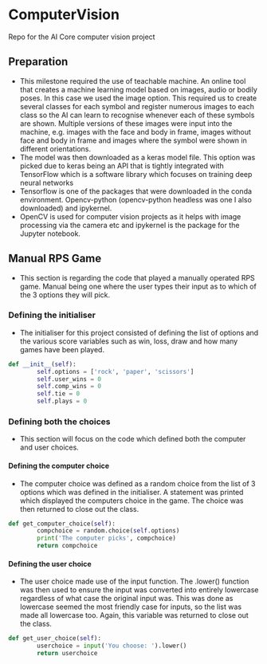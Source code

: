 # ComputerVision
 Repo for the AI Core computer vision project

## Preparation

- This milestone required the use of teachable machine. An online tool that creates a machine learning model based on images, audio or bodily poses. In this case we used the image option. This required us to create several classes for each symbol and register numerous images to each class so the AI can learn to recognise whenever each of these symbols are shown. Multiple versions of these images were input into the machine, e.g. images with the face and body in frame, images without face and body in frame and images where the symbol were shown in different orientations.
- The model was then downloaded as a keras model file. This option was picked due to keras being an API that is tightly integrated with TensorFlow which is a software library which focuses on training deep neural networks
- Tensorflow is one of the packages that were downloaded in the conda environment. Opencv-python (opencv-python headless was one I also downloaded) and ipykernel.
- OpenCV is used for computer vision projects as it helps with image processing via the camera etc and ipykernel is the package for the Jupyter notebook.

## Manual RPS Game

- This section is regarding the code that played a manually operated RPS game. Manual being one where the user types their input as to which of the 3 options they will pick.

### Defining the initialiser

- The initialiser for this project consisted of defining the list of options and the various score variables such as win, loss, draw and how many games have been played.

```python
def __init__(self):
        self.options = ['rock', 'paper', 'scissors']
        self.user_wins = 0
        self.comp_wins = 0
        self.tie = 0
        self.plays = 0
```

### Defining both the choices

- This section will focus on the code which defined both the computer and user choices.

#### Defining the computer choice

- The computer choice was defined as a random choice from the list of 3 options which was defined in the initialiser. A statement was printed which displayed the computers choice in the game. The choice was then returned to close out the class.

```python
def get_computer_choice(self):
        compchoice = random.choice(self.options)
        print('The computer picks', compchoice)
        return compchoice
```

#### Defining the user choice

- The user choice made use of the input function. The .lower() function was then used to ensure the input was converted into entirely lowercase regardless of what case the original input was. This was done as lowercase seemed the most friendly case for inputs, so the list was made all lowercase too. Again, this variable was returned to close out the class.

```python
def get_user_choice(self):
        userchoice = input('You choose: ').lower()
        return userchoice
```        
